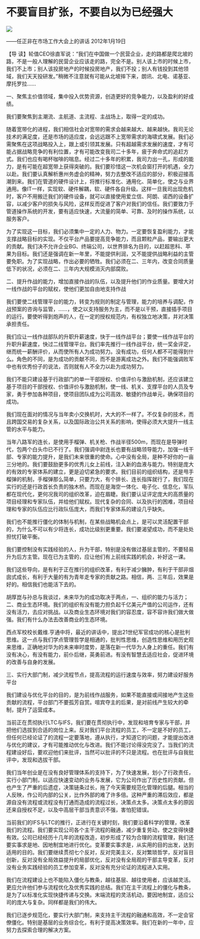# 不要盲目扩张，不要自以为已经强大
<img class="pv" src="https://api.visitor.plantree.me/visitor-badge/pv?namespace=plantree.me&key=renzhengfei-speeches/./docs/speeches/2012/01/不要盲目扩张，不要自以为已经强大.md">


——任正非在市场工作大会上的讲话
2012年1月19日



【导  读】轮值CEO徐直军说：“我们在中国做一个民营企业，走的路都是爬北坡的路，不是一般人理解的民营企业应该走的路，完全不是。别人该上市的时候上市，我们不上市；别人该投房地产的时候投房地产，我们不投；别人有钱投到其他领域，我们天天投研发。”稍微不注意就有可能从北坡摔下来，朗讯、北电、诺基亚、摩托罗拉……



一、聚焦主价值领域，集中投入优势资源，创造更好的竞争能力，以及盈利的好成绩。

我们要聚焦到主潮流、主航道、主流程、主战场上，取得一定的成功。

随着宽带化的进程，我们相信社会对宽带的需求会越来越大、越来越快。我司无论技术的满足度，还是市场的适应度，会远远跟不上宽带需求的海啸式发展。我们必需聚焦在这项战略投入上，跟上或引领其发展。只有超越需求发展的速度，才有可能占据战略竞争的有利位置，才有可能改变我司二十多年，疲于奔命式的追赶方式。我们也应有喝杯咖啡的喘息。经过二十多年的积累，我司力出一孔，形成的能力，是有可能在超宽带上获得突破的。我们要珍惜这一次机会窗打开的机遇，全力以赴。我们要认真解析惠州务虚会的精神，努力去整改不适应的部分，积极迎接高潮到来。我们在管道的硬件设计上，将推行标准化、通用化、简单化，使之与业界通用。像IT一样，实现软、硬件解耦，软、硬件各自升级。这样一旦我司出现危机时，客户不用搬迁我们的硬件设备，就可以直接使用爱立信、阿朗、诺西的设备扩容，以减少客户的损失与风险，这样反而促进了客户对我们的信任。我们要致力于管道操作系统的开发，要有适应快速，大流量的简单、可靠、及时的操作系统，以服务客户。

为了实现这一目标，我们必须集中一定的人力、物力。一定要恢复盈利能力，才能支撑战略目标的实现。不仅平台产品要提高竞争能力，而且颗粒产品，要输出更大的贡献。我们决不允许企业BG、终端公司，以世界排名为目的，以赶超思科、苹果为目标。我们还是强调在新一年里，不能提供利润，又不能提供战略利益的主管要免职。为了实现战略，作出必要的牺牲。我们必须在二、三年内，改变合同质量低下的状况，必须在二、三年内大规模消灭内部腐败。

二、提升作战的能力，增加直接作战的队伍，以及提升他们的作业质量。要增大对一线作战的平台的赋权，使他们更加自由地支持作战

我们要使二线管理平台的能力，转变为规则的制定与管理，能力的培养与调配，作战预案的咨询与监管，……，使之以支持服务为主，而不是以干预，直接插手项目的运行。要使听得到炮声的人，在一定的授权规范内，有权独立地决策，并对决策承担责任。

我们应让一线作战部队的升职升薪速度，快于一线作战平台；要使一线作战平台的升职升薪速度，快过二线管理平台。我们率先推行一线作战平台，统一奖金评定，继而统一薪酬评价，从而使所有人为成功努力。没有成功，任何人都不可能得到什么。角色的不同，是为成功的贡献不同，而不是游离成功之外。我们不能强调败军中也有优秀份子的说法，否则就有人不全力以赴为成功努力。

我们不能只建设基于行政部门的单一干部授权、价值评价与激励机制，还应该建立基于项目的干部授权、价值评价与激励机制，使一线、机关、支撑平台的人员及专家，勇于参加各种项目，使项目团队成为公司高效、敏捷的作战单元，确保项目的成功。

我们现在面对的情况与当年卖小交换机时，大大的不一样了。不仅复杂的技术，而且跨国交易的复杂关系，以及国际政治公共关系的影响，使得必须大大提升一线主管的水平与能力。

当年八路军的连长，是使用手榴弹、机关枪、作战半径500m，而现在是导弹时代，包两个白头巾已不行了。我们强调中尉连长也要有战略领导能力，加强一线干部、专家的能力提升，是我们未来很重的使命。心中没有全局，是种不好你的一亩三分地的。我们要鼓励更多的优秀儿女上前线，注入新的血液与能力。特别是庞大的有效的专家体系的建立，更是迫切紧急的要求。我们目前的组织结构，还是甩手榴弹的机制，手榴弹那么简单，只要力大，有个排长、连长指挥就行了，我们现在实行的还是行政首长负责的独木桥。而现在是海空一体化、电子化、信息化，军队都在现代化，更何况我司的组织改革，迫在眉睫。我们要认证评定庞大的高质量的项目经理和专家队伍，并给他们赋权。现代复杂的合同、以及执行的困难，项目经理和专家的队伍应比行政队伍庞大，而我们专家体系的建设几乎缺失。

我们也不能推行僵化的体制与机制，在某些战略机会点上，是可以灵活配置干部的，为什么不可以有少将连长，成功比级别更重要。我们要渴望成功，而不是处处担忧打破平衡。

我们要控制没有实践经验的人，升为干部，特别是没有做过基层主管的，不要轻易升为后方主管。现在已为主管的，应让他们有上前线实践的机会，补好这一课。

我们这些导向，是有利于正在推行的组织改革，有利于减少臃肿，有利于干部非烟囱式成长，有利于大量的有为青年走专家的贡献之路。相信，两、三年后，效果是好的。相信我们也能活下去的。

胡厚崑与孙总与我谈过，未来华为的成功取决于两点，一、组织的能力与活力；二、商业生态环境。我们的组织有没有能力担负起千亿美元产值的公司运作，还有没有活力，去应对挑战。以及商业生态环境对我们的容忍度，容不容许我们做大做强。我们有什么办法去改善商业的生态环境。

西点军校校长戴维.亨通中将，最近的讲话中，提出21世纪军官成功的核心是批判思维。这一点与我们学点管理哲学是相通的，批判性思维，创造性思维和用历史观来思维，正确地对华为的未来审时度势，是落在新一代华为人身上的重任。我们有没有决心，有没有能力，前仆后继，英勇前进。有没有智慧去适应社会，促进环境的改善与自身的发展。

三、实行大部门制，减少流程节点，提高流程的运行速度与效率，努力建设好服务平台

我们建设与优化平台的目的，是为前线作战服务，如果不能直接或间接地产生这些贡献的流程，平台部门不要孤芳自赏。喧宾夺主的后果，是对前线产生较大的牵制，提升了运营成本。

当前正在贯彻执行LTC与IFS，我们要在贯彻执行中，发现和培育专家与干部，并把他们选拔到合适的岗位上来。反对我们平台流程的员工，不一定是不好的员工，但任何已经论证了的流程一定要落地，遵从执行，才知道它的问题，才能提出改进与优化的建议，才有可能推动优化与改进。我们不能讨论得没完没了。当我们的流程建设好后，要欢迎他们来批评，当然可以批评的不只是流程。也在批评与自我批评中，发现和选拔干部。

我们当年创业是在没有良好管理体系的支持下，为了快速发展，划小了行政责任，实行小部门制，以适应快速变动的业务与发展，它为公司作出了历史性的贡献。但也产生了严重的后遗症，决策链条过长，拖了今天需要规范化管理的后腿。相当的人反映，作公司内部的公关，比作外部的难了许多倍。这种严重的滞后效应，都是源自没有流程或流程没有打通而造成的流程过长，决策点太多。决策点太多的原因还来自授权不足，以及中高层干部当责意识不强，害怕犯错误。

当前我们的IFS与LTC的推行，正进行在关键时刻，我们要沿着科学的管理，改革我们的流程。我们要实现公司各个主干流程的融通，减少重复劳动，使之变得快捷有效。公司已经经历十几年的流程改造，初步形成了较为合理的流程管理，我们还要实事求是地、因地制宜地进行优化。变革要实事求是，从实用的目的出发，达到适用的目的。我们要继续贯彻七个反对，反对完美主义，反对繁琐哲学，反对盲目创新，反对没有全局效益提升的局部优化，反对没有全局观的干部主导变革，反对没有业务实践经验的员工参加变革，反对没有充分论证的流程进入实用。

我们在流程建设上也不能陷入僵化与教条，越往基层、越往使用者，应该越灵活。更应允许他们参与流程优化及优秀实践的总结。我们在主干流程上的僵化与教条，是为了以标准化实现快捷传递与交换。末端流程的灵活机动，要因地制宜，适应公司的庞大与复杂。同样都是我们的伟大。

我们已逐步规范化，要实行大部门制，来支持主干流程的融通和高效，不一定会官僚僵化。特别是基层的业务综合化，有利于提高决策效率。我们在新的一年中，应努力去探索合理的解决方案。
